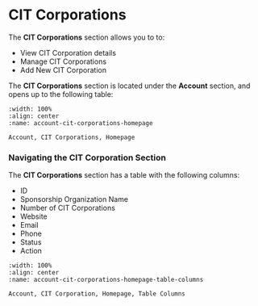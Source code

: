 
# CIT Corporations


The **CIT Corporations** section allows you to to:

- View CIT Corporation details
- Manage CIT Corporations
- Add New CIT Corporation


The **CIT Corporations** section is located under the **Account** section, and opens up to the following table:


```{figure} ../../_static/solo_app/Universal/view-sponsorship-organization/Main/sponsorship-organization-homepage.png
:width: 100%
:align: center
:name: account-cit-corporations-homepage

Account, CIT Corporations, Homepage
```



### Navigating the CIT Corporation Section

The **CIT Corporations** section has a table with the following columns:

- ID
- Sponsorship Organization Name
- Number of CIT Corporations
- Website
- Email
- Phone
- Status
- Action


```{figure} ../../_static/solo_app/Universal/view-sponsorship-organization/Main/sponsorship-organization-homepage-table-columns.png
:width: 100%
:align: center
:name: account-cit-corporations-homepage-table-columns

Account, CIT Corporation, Homepage, Table Columns
``` 

```{include} sections/view-cit-corporations.md
```



```{include} tabs/legal-information-tab.md
```

```{include} sections/tabs/legal-information-tab.md
```

```{include} sections/tabs/users-tab.md
```
